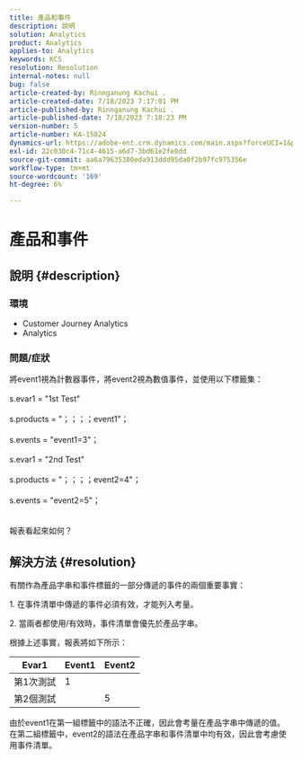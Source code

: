 ```yaml
---
title: 產品和事件
description: 說明
solution: Analytics
product: Analytics
applies-to: Analytics
keywords: KCS
resolution: Resolution
internal-notes: null
bug: false
article-created-by: Rinnganung Kachui .
article-created-date: 7/18/2023 7:17:01 PM
article-published-by: Rinnganung Kachui .
article-published-date: 7/18/2023 7:18:23 PM
version-number: 5
article-number: KA-15024
dynamics-url: https://adobe-ent.crm.dynamics.com/main.aspx?forceUCI=1&pagetype=entityrecord&etn=knowledgearticle&id=9448e8a6-9f25-ee11-9cbd-6045bd006b4b
exl-id: 22c030c4-71c4-4615-a6d7-3bd61e2fe8dd
source-git-commit: aa6a79635380eda913ddd95da0f2b97fc975356e
workflow-type: tm+mt
source-wordcount: '169'
ht-degree: 6%

---
```


# 產品和事件

## 說明 {#description}


### <b>環境</b>

- Customer Journey Analytics
- Analytics




### <b>問題/症狀</b>

將event1視為計數器事件，將event2視為數值事件，並使用以下標籤集：
<br><br>s.evar1 = &quot;1st Test&quot;<br><br>s.products = &quot;；；；；event1&quot;；<br><br>s.events = &quot;event1=3&quot;；<br><br>s.evar1 = &quot;2nd Test&quot;<br><br>s.products = &quot;；；；；event2=4&quot;；<br><br>s.events = &quot;event2=5&quot;；
<br> <br><br>
報表看起來如何？


## 解決方法 {#resolution}


有關作為產品字串和事件標籤的一部分傳遞的事件的兩個重要事實：

1. 在事件清單中傳遞的事件必須有效，才能列入考量。

2. 當兩者都使用/有效時，事件清單會優先於產品字串。

根據上述事實，報表將如下所示：


| Evar1 | Event1 | Event2 |
| --- | --- | --- |
| 第1次測試 | 1 |    |
| 第2個測試 |    | 5 |




由於event1在第一組標籤中的語法不正確，因此會考量在產品字串中傳遞的值。 在第二組標籤中，event2的語法在產品字串和事件清單中均有效，因此會考慮使用事件清單。
